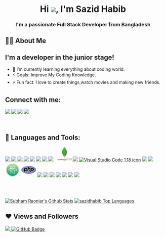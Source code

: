 

<h1 align="center">Hi <img src="https://raw.githubusercontent.com/MartinHeinz/MartinHeinz/master/wave.gif" width="30px">, I'm Sazid Habib</h1>
<h3 align="center">I'm a passionate Full Stack Developer from Bangladesh</h3>


## 🙋‍♂️ About Me

## I'm a developer in the junior stage!
- 🌱 I’m currently learning everything about coding world.
- ⚡ Goals: Improve My Coding Knowledge.
- ⚡ Fun fact: I love to create things,watch movies and making new friends.




## Connect with me:
<p align="left">

<a href = "https://www.linkedin.com/in/mahabub-sazid-habib-ba4754168/"><img src="https://img.icons8.com/fluent/48/000000/linkedin.png"/></a>
<a href = "https://twitter.com/HabibSazid"><img src="https://img.icons8.com/fluent/48/000000/twitter.png"/></a>
<a href = "https://www.instagram.com/sazidhabib/"><img src="https://img.icons8.com/fluent/48/000000/instagram-new.png"/></a>
<a href = "https://www.facebook.com/mahabuba.sazidhabib"><img src="https://img.icons8.com/color/50/000000/facebook.png"/></a>

</p>
<br/>

## 🚀 Languages and Tools:

<p align="left">
    <a href="https://www.java.com" target="_blank"> <img src="https://img.icons8.com/color/48/000000/java-coffee-cup-logo.png"/> </a>
    <a href="https://reactjs.org/" target="_blank"> <img src="https://img.icons8.com/color/48/000000/react-native.png"/> </a>
    <a href="https://developer.mozilla.org/en-US/docs/Web/JavaScript" target="_blank"> <img src="https://img.icons8.com/color/48/000000/javascript.png"/> </a> 
    <a href="https://www.w3.org/html/" target="_blank"> <img src="https://img.icons8.com/color/48/000000/html-5.png"/> </a> 
    <a href="https://www.w3schools.com/css/" target="_blank"> <img src="https://img.icons8.com/color/48/000000/css3.png"/> </a> 
    <a href="https://getbootstrap.com" target="_blank"> <img src="https://img.icons8.com/color/48/000000/bootstrap.png"/> </a> 
    <a href="https://www.python.org" target="_blank"> <img src="https://img.icons8.com/color/48/000000/python.png"/> </a> 
    <a style="padding-right:8px;" href="https://nodejs.org" target="_blank"> <img src="https://img.icons8.com/color/48/000000/nodejs.png"/> </a> 
    <a href="https://www.mongodb.com/" target="_blank"> <img src="https://raw.githubusercontent.com/devicons/devicon/master/icons/mongodb/mongodb-original-wordmark.svg" alt="mongodb" width="48" height="48"/> </a>    
    <a href="https://git-scm.com/" target="_blank"> <img src="https://img.icons8.com/color/48/000000/git.png"/> </a>
    <a title="VS code" href="https://commons.wikimedia.org/wiki/File:Visual_Studio_Code_1.18_icon.svg"><img width="50" alt="Visual Studio Code 1.18 icon" src="https://upload.wikimedia.org/wikipedia/commons/thumb/2/2d/Visual_Studio_Code_1.18_icon.svg/512px-Visual_Studio_Code_1.18_icon.svg.png"></a>
    <a title="SQL"><img src="https://img.icons8.com/external-wanicon-lineal-color-wanicon/64/000000/external-sql-server-big-data-wanicon-lineal-color-wanicon.png"/></a>
    <a title="MySQL"><img src="https://img.icons8.com/fluency/48/000000/mysql-logo.png"/></a>
    <a title="Atom"><img width="48px" src="https://raw.githubusercontent.com/github/explore/80688e429a7d4ef2fca1e82350fe8e3517d3494d/topics/atom/atom.png"/></a>
    <a title="PHP"><img width="48px" src="https://raw.githubusercontent.com/github/explore/80688e429a7d4ef2fca1e82350fe8e3517d3494d/topics/php/php.png" /></a>
    <a title="C Programming"><img src="https://img.icons8.com/color/48/000000/c-programming.png"/></a>
    <a title="C Programming"><img src="https://img.icons8.com/color/48/000000/c-plus-plus-logo.png"/></a>
    <a title="C Sharp"><img src="https://img.icons8.com/color/48/000000/c-sharp-logo.png"/></a>
    <a title="Github"><img src="https://img.icons8.com/fluency/48/000000/github.png"/></a>
    <a title="PostgreeSql"><img src="https://img.icons8.com/color/48/000000/postgreesql.png"/></a>
    <a title="scss"><img src="https://img.icons8.com/color/48/000000/sass.png"/></a>
     <a title="Unity Game Engine"><img src="https://user-images.githubusercontent.com/68610034/212528857-8fb0e3f9-cc82-4014-9c16-4a09020dd061.svg"/></a>
    
     
</p>

<br/>
<br/>
<br/>
<a href="https://github.com/sazidhabib/github-readme-stats"><img alt="Subham Raoniar's Github Stats" src="https://github-readme-stats.vercel.app/api?username=sazidhabib&show_icons=true&count_private=true&theme=react&hide_border=true&bg_color=0D1117" /></a>
<a href="https://github.com/sazidhabib/github-readme-stats"><img alt="sazidhabib Top Languages" src="https://github-readme-stats.vercel.app/api/top-langs/?username=sazidhabib&langs_count=8&count_private=true&layout=compact&theme=react&hide_border=true&bg_color=0D1117" /></a>

## ❤ Views and Followers
<a href="https://github.com/Meghna-DAS/github-profile-views-counter">
    <img src="https://komarev.com/ghpvc/?username=sazidhabib">
</a>
<a href="https://github.com/SubhamRaoniar28?tab=followers"><img src="https://img.shields.io/github/followers/sazidhabib?label=Followers&style=social" alt="GitHub Badge"></a>
